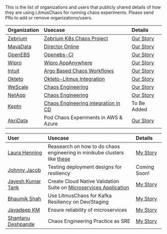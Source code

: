 This is the list of organizations and users that publicly shared details of how they are using LitmusChaos for running chaos experiments. 
Please send PRs to add or remove organizations/users.

| Organization | Usecase | Details |
| :---         | :---    | :---    |
|[Zebrium](https://www.zebrium.com?utm_source=github&utm_campaign=litmuschaos_repo)|[Zebrium K8s Chaos Project](https://github.com/zebrium/zebrium-kubernetes-demo)|[Our Story](adopters/organizations/zebrium.md)|
|[MayaData](https://mayadata.io)|[Director Online](https://director.mayadata.io/)|[Our Story](adopters/organizations/mayadata.md)|
|[OpenEBS](https://openebs.io/)|[Openebs-CI](https://openebs.ci/)|[Our Story](adopters/organizations/openebs.md)|
|[Wipro](https://www.wipro.com/en-IN/infrastructure/wipros-appanywhere/?utm_source=github&utm_campaign=litmuschaos_repo)|[Wipro AppAnywhere](https://www.wipro.com/en-IN/infrastructure/wipros-appanywhere/?utm_source=github&utm_campaign=litmuschaos_repo)|[Our Story](adopters/organizations/wipro.md)|
|[Intuit](https://www.intuit.com?utm_source=github&utm_campaign=litmuschaos_repo)|[Argo Based Chaos Workflows](https://youtu.be/Uwqop-s99LA?t=720)|[Our Story](adopters/organizations/intuit.md)|
|[Okteto](https://okteto.com)|[Okteto-Litmus Integration](https://okteto.com/blog/chaos-engineering-with-litmus/)| [Our Story](adopters/organizations/okteto.md)|
|[WeScale](https://www.wescale.fr)|[Chaos Engineering](https://blog.wescale.fr/2020/03/19/le-guide-de-chaos-engineering-partie-2/)|[Our Story](adopters/organizations/wescale.md)|
|[NetApp](https://www.netapp.com)|[Chaos Engineering](https://www.netapp.com/us/index.aspx)|[Our Story](adopters/organizations/netapp.md)|
|[Keptn](https://keptn.sh)|[Chaos Engineering integration in CD](https://www.youtube.com/watch?v=aa5SzQmv4EQ)|To Be Added|
|[AkriData](https://www.akridata.com/)|Pod Chaos Experiments in AWS & Azure|[Our Story](adopters/organizations/akridata.md)|

| User | Usecase | Details |
| :--- | :---    | :---    |
| [Laura Henning](https://github.com/LaumiH)|Reasearch on how to do chaos engineering in minikube clusters like [these](https://github.com/LaumiH/k8sstuff)|[My Story](adopters/users/Laura_Henning.md) 
| [Johnny Jacob](https://github.com/johnnyjacob)|Testing deployment designs for resiliency|Coming Soon!|
| [Jayesh Kumar Tank](https://github.com/k8s-dev)|Create Cloud Native Validation Suite on [Microservices Application](https://github.com/k8s-dev/microservices-demo)|[My Story](adopters/users/Jayesh_Kumar_Tank.md)|
| [Bhaumik Shah](https://github.com/Bhaumik1802)|Use LitmusChaos for Kafka Resiliency on Dev/Staging|[My Story](adopters/users/Bhaumik_Shah.md)|
| [Jayadeep KM](https://github.com/kmjayadeep)|Ensure reliability of microservices|[My Story](adopters/users/Jayadeep_KM.md)|
| [Shantanu Deshpande](https://github.com/ishantanu)|Chaos Engineering Practice as SRE|[My Story](adopters/users/Shantanu_Deshpande.md)|
